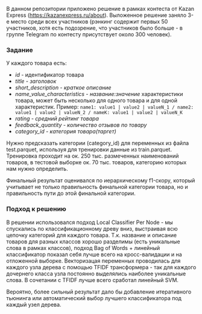 В данном репозитории приложено решение в рамках контеста от Kazan Express (https://kazanexpress.ru/about).
Выложенное решение заняло 3-е место среди всех участников (рэнкинг содержит первых 50 участников, хотя есть подозрение, что участников было больше - в группе Telegram по контесту присутствует около 300 человек).

### Задание
У каждого товара есть:

- *id* - идентификатор товара
- *title - заголовок*
- *short_description - краткое описание*
- *name_value_characteristics - название:значение* характеристики товара, может быть несколько для одного товара и для одной характеристик. Пример: `name1: value1 | value2 | valueN_1 / name2: value1 | value2 | valueN_2 / nameK: value1 | value2 | valueN_K`
- *rating - средний рейтинг товара*
- *feedback_quantity - количество отзывов по товару*
- *category_id - категория товара(таргет)*

Нужно предсказать категории (category_id) для переменных из файла test.parquet, используя для тренировки данные из train.parquet.
Тренировка проходит на ок. 250 тыс. размеченных наименований товаров, в тестовой выборке ок. 70 тыс. товаров, категорию которых нам нужно определить.

Финальный результат оценивался по иерархическому f1-скору, который учитывает не только правильность финальной категории товара, но и правильность пути до этой финальной категории.

### Подход к решению
В решении использовался подход Local Classifier Per Node - мы спускались по классификационному древу вниз, выстраивая всю цепочку категорий для каждого товара. 
Т.к. название и описание товаров для разных классов хорошо разделимы (есть уникальные слова в рамках классов), подход Bag of Words + линейный классификатор показал себя лучше всего на кросс-валидации и на отложенной выборке.
Векторизацая переменных проводилась для каждого узла дерева с помощью TFIDF трансформера - так для каждого дочернего класса узла постоянно выделялись наиболее уникальные слова. В сочетании с TFIDF лучше всего сработал линейный SVM.

Вероятно, более сильный результат дало бы добавление итеративного тьюнинга или автоматический выбор лучшего классификатора под каждый узел дерева.
